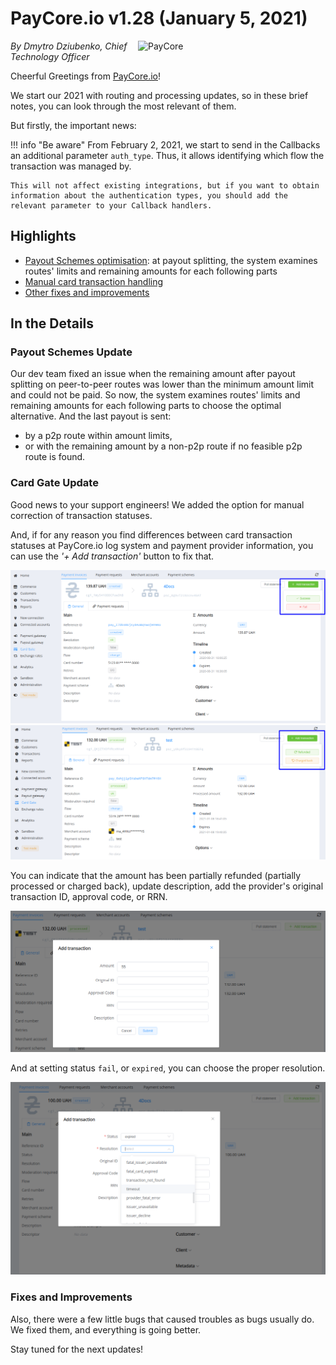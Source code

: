 # **PayCore.io v1.28 (January 5, 2021)**

<img src="/release-notes/archive/2021/images/v1.28/paycore_illustration_newstyle.jpg" alt="PayCore" style="width: 300px; float: right; padding-left: 10px;">

*By Dmytro Dziubenko, Chief Technology Officer*

Cheerful Greetings from [PayCore.io](https://paycore.io/)!

We start our 2021 with routing and processing updates, so in these brief notes, you can look through the most relevant of them.

But firstly, the important news:

!!! info "Be aware"
    From February 2, 2021, we start to send in the Callbacks an additional parameter `auth_type`. Thus, it allows identifying which flow the transaction was managed by.

    This will not affect existing integrations, but if you want to obtain information about the authentication types, you should add the relevant parameter to your Callback handlers.

## Highlights

* [Payout Schemes optimisation](#payout-schemes-update): at payout splitting, the system examines routes' limits and remaining amounts for each following parts
* [Manual card transaction handling](#card-gate-update)
* [Other fixes and improvements](#fixes-and-improvements)

## In the Details

### Payout Schemes Update

Our dev team fixed an issue when the remaining amount after payout splitting on peer-to-peer routes was lower than the minimum amount limit and could not be paid. So now, the system examines routes' limits and remaining amounts for each following parts to choose the optimal alternative. And the last payout is sent:

* by a p2p route within amount limits,
* or with the remaining amount by a non-p2p route if no feasible p2p route is found.

### Card Gate Update

Good news to your support engineers! We added the option for manual correction of transaction statuses.

And, if for any reason you find differences between card transaction statuses at PayCore.io log system and payment provider information, you can use the *'+ Add transaction'* button to fix that.

![Transaction: Created](images/v1.28/add-transaction-status2.png)
![Transaction: Processed](images/v1.28/add-transaction-status.png)

You can indicate that the amount has been partially refunded (partially processed or charged back), update description, add the provider's original transaction ID, approval code, or RRN.

![Add refund amount](images/v1.28/add-transaction-refund.png)

And at setting status `fail`, or `expired`, you can choose the proper resolution.

![Add fail status](images/v1.28/add-transaction-fail.png)

### Fixes and Improvements

Also, there were a few little bugs that caused troubles as bugs usually do. We fixed them, and everything is going better.

Stay tuned for the next updates!
